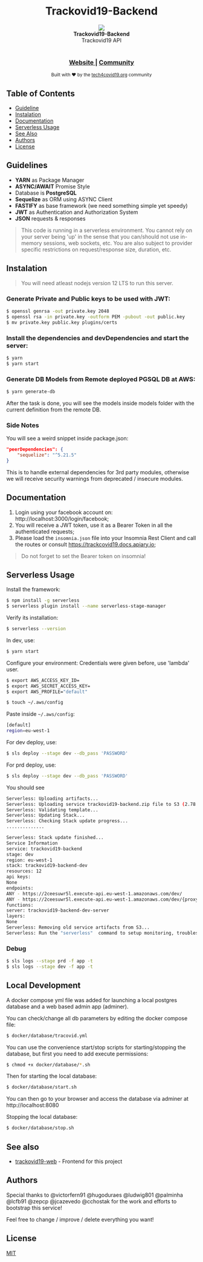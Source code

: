 
<h1 align="center">Trackovid19-Backend</h1>

<div align="center">
<a href="[https://tech4covid19.org/](https://tech4covid19.org/)" target="_blank"><img src="https://ucarecdn.com/e2cfb782-1524-496a-a48f-f97b75440d56/"></a>
</div>
<div align="center">
  <strong>Trackovid19-Backend</strong>
</div>
<div align="center">
  Trackovid19 API
</div>

<br />

<div align="center">
  <h3>
    <a href="https://tech4covid19.org">
      Website
    </a>
    <span> | </span>
    <a href="https://join.slack.com/t/tech4covid19/shared_invite/zt-csmcdobq-Qbn8fwG52JssqhrIwfv4Yg">
      Community
    </a>
  </h3>
</div>

<div align="center">
  <sub>Built with ❤︎ by the
  <a href="https://tech4covid19.org">tech4covid19.org</a> community
</div>

## Table of Contents
- [Guideline](#guidelines)
- [Instalation](#instalation)
- [Documentation](#documentation)
- [Serverless Usage](#serverless-usage)
- [See Also](#see-also)
- [Authors](#authors)
- [License](#licence)

## Guidelines
- __YARN__ as Package Manager
- __ASYNC/AWAIT__ Promise Style
- Database is __PostgreSQL__
- __Sequelize__ as ORM using ASYNC Client
- __FASTIFY__ as base framework (we need something simple yet speedy)
- __JWT__ as Authentication and Authorization System
- __JSON__ requests & responses

> This code is running in a serverless environment. You cannot rely on your server being 'up' in the sense that you can/should not use in-memory sessions, web sockets, etc. You are also subject to provider specific restrictions on request/response size, duration, etc.


## Instalation

> You will need atleast nodejs version 12 LTS to run this server.

###  Generate Private and Public keys to be used with JWT:

```sh
$ openssl genrsa -out private.key 2048
$ openssl rsa -in private.key -outform PEM -pubout -out public.key
$ mv private.key public.key plugins/certs
```

###  Install the dependencies and devDependencies and start the server:

```sh
$ yarn
$ yarn start
```

### Generate DB Models from Remote deployed PGSQL DB at AWS:

```sh
$ yarn generate-db
```

After the task is done, you will see the models inside models folder with the current definition from the remote DB.

### Side Notes

You will see a weird snippet inside package.json:

```json
"peerDependencies": {
	"sequelize": "^5.21.5"
}
```
This is to handle external dependencies for 3rd party modules, otherwise we will receive security warnings from deprecated / insecure modules.

## Documentation

1. Login using your facebook account on: http://localhost:3000/login/facebook;
2. You will receive a JWT token, use it as a Bearer Token in all the authenticated requests;
3. Please load the `insomnia.json` file into your Insomnia Rest Client and call the routes or consult https://trackcovid19.docs.apiary.io;

> Do not forget to set the Bearer token on insomnia!

## Serverless Usage

Install the framework:
```sh
$ npm install -g serverless
$ serverless plugin install --name serverless-stage-manager
```

Verify its installation:
```sh
$ serverless --version
```
In dev, use:
```sh
$ yarn start
```

Configure your environment:
Credentials were given before, use 'lambda' user.
```sh
$ export AWS_ACCESS_KEY_ID=
$ export AWS_SECRET_ACCESS_KEY=
$ export AWS_PROFILE="default"
```

```sh
$ touch ~/.aws/config
```

Paste inside `~/.aws/config`:
```sh
[default]
region=eu-west-1
```

For dev deploy, use:
```sh
$ sls deploy --stage dev --db_pass 'PASSWORD'
```

For prd deploy, use:
```sh
$ sls deploy --stage dev --db_pass 'PASSWORD'
```

You should see
```sh
Serverless: Uploading artifacts...
Serverless: Uploading service trackovid19-backend.zip file to S3 (2.78 MB)...
Serverless: Validating template...
Serverless: Updating Stack...
Serverless: Checking Stack update progress...
..............

Serverless: Stack update finished...
Service Information
service: trackovid19-backend
stage: dev
region: eu-west-1
stack: trackovid19-backend-dev
resources: 12
api keys:
None
endpoints:
ANY - https://2ceesuwr5l.execute-api.eu-west-1.amazonaws.com/dev/
ANY - https://2ceesuwr5l.execute-api.eu-west-1.amazonaws.com/dev/{proxy+}
functions:
server: trackovid19-backend-dev-server
layers:
None
Serverless: Removing old service artifacts from S3...
Serverless: Run the "serverless"  command to setup monitoring, troubleshooting and testing.
```

### Debug

  

```sh
$ sls logs --stage prd -f app -t
$ sls logs --stage dev -f app -t
```

## Local Development

A docker compose yml file was added for launching a local postgres database and a web based admin app (adminer).

You can check/change all db parameters by editing the docker compose file:
```sh
$ docker/database/tracovid.yml
```

You can use the convenience start/stop scripts for starting/stopping the database, but first you need to add execute permissions:

```sh
$ chmod +x docker/database/*.sh
```

Then for starting the local database:
```sh
$ docker/database/start.sh
```

You can then go to your browser and access the database via adminer at http://localhost:8080

Stopping the local database:
```sh
$ docker/database/stop.sh
```

## See also

- [trackovid19-web](https://github.com/Tech4covid19/trackovid19-web) - Frontend for this project


## Authors

Special thanks to @victorfern91 @hugoduraes @ludwig801 @palminha @lcfb91 @zepcp @jcazevedo @cchostak for the work and efforts to bootstrap this service!

Feel free to change / improve / delete everything you want!


## License
[MIT](https://tldrlegal.com/license/mit-license)